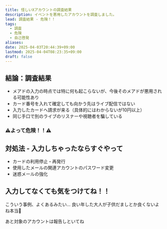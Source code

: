 ```yaml
---
title: 怪しいXアカウントの調査結果
description: イベントを悪用したアカウントを調査しました。
lead: 調査結果 - 危険！！
tags:
  - 調査
  - 危険
  - 自己啓発
aliases: 
date: 2025-04-03T20:44:39+09:00
lastmod: 2025-04-04T08:23:35+09:00
draft: false
---
```

## 結論：調査結果

- メアドの入力の時点では特に何も起こらないが、今後そのメアドが悪用される可能性あり
- カード番号を入れて確定しても向かう先はライブ配信ではない
- 入力したカードへ請求が来る（具体的にはわからないが10円以上）
- 同じ手口で別のライブのリスナーや視聴者を騙している
### **⚠️よって危険！！⚠️**

## 対処法 - 入力しちゃったならすぐやって

- カードの利用停止・再発行
- 使用したメールの関連アカウントのパスワード変更
- 迷惑メールの強化
## 入力してなくても気をつけてね！！

こういう事例、よくあるみたい...
良い年した大人が子供だましとか良くないよね本当😤

あと対象のアカウントは報告しといてね